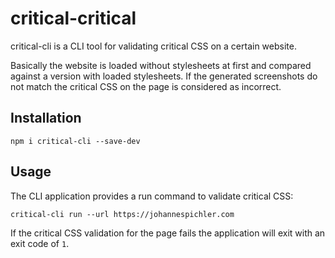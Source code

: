 # critical-critical
critical-cli is a CLI tool for validating critical CSS on a certain website.

Basically the website is loaded without stylesheets at first and compared against a version with loaded stylesheets. If the generated screenshots do not match the critical CSS on the page is considered as incorrect.

## Installation
```
npm i critical-cli --save-dev
```

## Usage
The CLI application provides a run command to validate critical CSS:

```
critical-cli run --url https://johannespichler.com
```

If the critical CSS validation for the page fails the application will exit with an exit code of `1`.